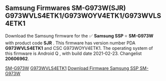 <h2>Samsung Firmwares SM-G973W(SJR) G973WVLS4ETK1/G973WOYV4ETK1/G973WVLS4ETK1</h2>
Download the Samsung firmware for the ✅ <strong>Samsung SSP </strong> ⭐ <strong>SM-G973W</strong> with product code <strong>SJR</strong> . This firmware has version number PDA <strong>G973WVLS4ETK1</strong> and CSC G973WOYV4ETK1. The operating system of this firmware is Android Q , with build date 2021-02-23. Changelist <strong>20606962</strong>.


[SM-G973W](https://samfirm.shop/samsung/model/SM-G973W)
[G973WVLS4ETK1](https://samfirm.shop/samsung/pda/G973WVLS4ETK1)
[Download Firmware Samsung SSP SM-G973W](https://samfirm.shop/samsung/firmware/476111)
